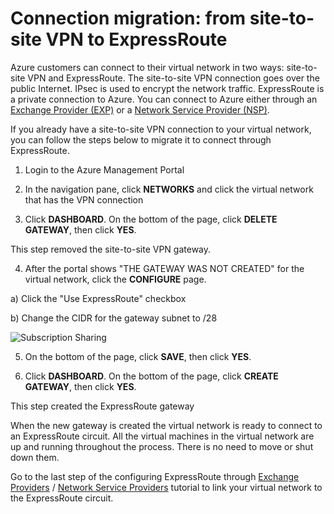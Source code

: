 <properties pageTitle="Migrating your site-to-site VPN to ExpressRoute" description="This article will help you migrate your site-to-site VPN to ExpressRoute." services="expressroute" documentationCenter="na" authors="cherylmc" manager="adinah" editor="tysonn"/>  
   
<tags ms.service="expressroute" ms.date="02/23/2015" wacn.date=""/>
   
# Connection migration: from site-to-site VPN to ExpressRoute

Azure customers can connect to their virtual network in two ways: site-to-site VPN and ExpressRoute. The site-to-site VPN connection goes over the public Internet. IPsec is used to encrypt the network traffic. ExpressRoute is a private connection to Azure. You can connect to Azure either through an [Exchange Provider (EXP)](/documentation/articles/expressroute-configuring-exps) or a [Network Service Provider (NSP)](/documentation/articles/expressroute-configuring-nsps).

If you already have a site-to-site VPN connection to your virtual network, you can follow the steps below to migrate it to connect through ExpressRoute.

1) Login to the Azure Management Portal

2) In the navigation pane, click **NETWORKS** and click the virtual network that has the VPN connection

3) Click **DASHBOARD**. On the bottom of the page, click **DELETE GATEWAY**, then click **YES**.

  This step removed the site-to-site VPN gateway.

4) After the portal shows "THE GATEWAY WAS NOT CREATED" for the virtual network, click the **CONFIGURE** page.

a) Click the "Use ExpressRoute" checkbox

b) Change the CIDR for the gateway subnet to /28

![Subscription Sharing](./media/expressroute-s2s-er-migration/expressroute-s2s-er.png)

5) On the bottom of the page, click **SAVE**, then click **YES**.

6) Click **DASHBOARD**. On the bottom of the page, click **CREATE GATEWAY**, then click **YES**. 

 This step created the ExpressRoute gateway
 
When the new gateway is created the virtual network is ready to connect to an ExpressRoute circuit. All the virtual machines in the virtual network are up and running throughout the process. There is no need to move or shut down them.

Go to the last step of the configuring ExpressRoute through [Exchange Providers](/documentation/articles/expressroute-configuring-exps) / [Network Service Providers](/documentation/articles/expressroute-configuring-nsps) tutorial to link your virtual network to the ExpressRoute circuit.


